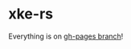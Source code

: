 # xke-rs

Everything is on [gh-pages branch](https://github.com/xebia-france/xke-rs/tree/gh-pages)!
